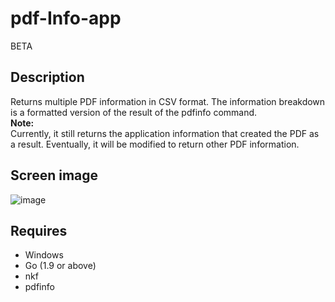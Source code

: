 # pdf-Info-app 
BETA  

## Description  
Returns multiple PDF information in CSV format. The information breakdown is a formatted version of the result of the pdfinfo command.  
**Note:**  
Currently, it still returns the application information that created the PDF as a result. Eventually, it will be modified to return other PDF information.  

## Screen image  
![image](https://user-images.githubusercontent.com/10069642/86309932-d0d4b900-bc57-11ea-8a7a-f63ea82e4ed6.png)  

## Requires  
- Windows
- Go (1.9 or above)
- nkf
- pdfinfo
